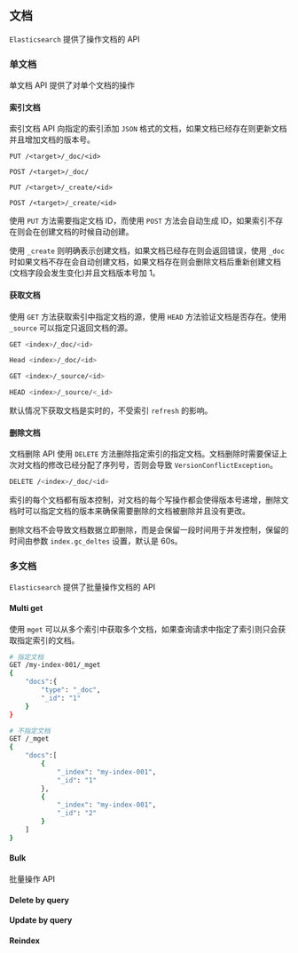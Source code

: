## 文档

`Elasticsearch` 提供了操作文档的 API

### 单文档

单文档 API 提供了对单个文档的操作

#### 索引文档

索引文档 API 向指定的索引添加 `JSON` 格式的文档，如果文档已经存在则更新文档并且增加文档的版本号。

```
PUT /<target>/_doc/<id>

POST /<target>/_doc/

PUT /<target>/_create/<id>

POST /<target>/_create/<id>
```

使用 `PUT` 方法需要指定文档 ID，而使用 `POST` 方法会自动生成 ID，如果索引不存在则会在创建文档的时候自动创建。

使用 `_create` 则明确表示创建文档，如果文档已经存在则会返回错误，使用 `_doc` 时如果文档不存在会自动创建文档，如果文档存在则会删除文档后重新创建文档(文档字段会发生变化)并且文档版本号加 1。

#### 获取文档

使用 `GET` 方法获取索引中指定文档的源，使用 `HEAD` 方法验证文档是否存在。使用 `_source` 可以指定只返回文档的源。

```sh
GET <index>/_doc/<id>

Head <index>/_doc/<id>

GET <index>/_source/<id>

HEAD <index>/_source/<_id>
```

默认情况下获取文档是实时的，不受索引 `refresh` 的影响。

#### 删除文档

文档删除 API 使用 `DELETE` 方法删除指定索引的指定文档。文档删除时需要保证上次对文档的修改已经分配了序列号，否则会导致 `VersionConflictException`。

```sh
DELETE /<index>/_doc/<id>
```

索引的每个文档都有版本控制，对文档的每个写操作都会使得版本号递增，删除文档时可以指定文档的版本来确保需要删除的文档被删除并且没有更改。

删除文档不会导致文档数据立即删除，而是会保留一段时间用于并发控制，保留的时间由参数 `index.gc_deltes` 设置，默认是 60s。

### 多文档

`Elasticsearch` 提供了批量操作文档的 API

#### Multi get

使用 `mget` 可以从多个索引中获取多个文档，如果查询请求中指定了索引则只会获取指定索引的文档。

```sh
# 指定文档
GET /my-index-001/_mget
{
	"docs":{
		"type": "_doc",
		"_id": "1"
	}
}

# 不指定文档
GET /_mget
{
	"docs":[
		{
			"_index": "my-index-001",
			"_id": "1"
		},
		{
			"_index": "my-index-001",
			"_id": "2"
		}
	]
}
```



#### Bulk

批量操作 API 

#### Delete by query

#### Update by query

#### Reindex